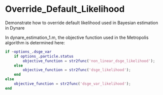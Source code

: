 # Override_Default_Likelihood
Demonstrate how to override default likelihood used in Bayesian estimation in Dynare

In dynare_estimation_1.m, the objective function used in the Metropolis algorithm is determined here:

```matlab
if ~options_.dsge_var
    if options_.particle.status
        objective_function = str2func('non_linear_dsge_likelihood');
    else
        objective_function = str2func('dsge_likelihood');
    end
else
    objective_function = str2func('dsge_var_likelihood');
end
```

